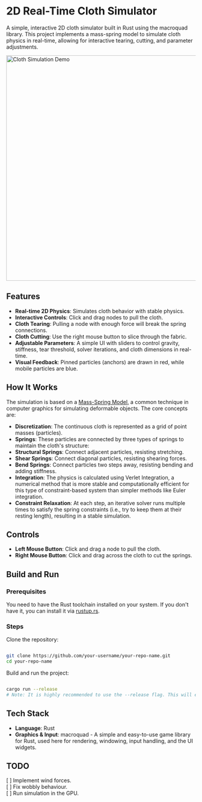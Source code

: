 # 2D Real-Time Cloth Simulator

A simple, interactive 2D cloth simulator built in Rust using the macroquad library. This project implements a mass-spring model to simulate cloth physics in real-time, allowing for interactive tearing, cutting, and parameter adjustments.

<img src="./media/cloth_sim.gif" alt="Cloth Simulation Demo" width="600"/>

## Features

- **Real-time 2D Physics**: Simulates cloth behavior with stable physics.
- **Interactive Controls**: Click and drag nodes to pull the cloth.
- **Cloth Tearing**: Pulling a node with enough force will break the spring connections.
- **Cloth Cutting**: Use the right mouse button to slice through the fabric.
- **Adjustable Parameters**: A simple UI with sliders to control gravity, stiffness, tear threshold, solver iterations, and cloth dimensions in real-time.
- **Visual Feedback**: Pinned particles (anchors) are drawn in red, while mobile particles are blue.

## How It Works

The simulation is based on a [Mass-Spring Model](https://graphics.stanford.edu/~mdfisher/cloth.html), a common technique in computer graphics for simulating deformable objects. The core concepts are:

- **Discretization**: The continuous cloth is represented as a grid of point masses (particles).
- **Springs**: These particles are connected by three types of springs to maintain the cloth's structure:
- **Structural Springs**: Connect adjacent particles, resisting stretching.
- **Shear Springs**: Connect diagonal particles, resisting shearing forces.
- **Bend Springs**: Connect particles two steps away, resisting bending and adding stiffness.
- **Integration**: The physics is calculated using Verlet Integration, a numerical method that is more stable and computationally efficient for this type of constraint-based system than simpler methods like Euler integration.
- **Constraint Relaxation**: At each step, an iterative solver runs multiple times to satisfy the spring constraints (i.e., try to keep them at their resting length), resulting in a stable simulation.

## Controls

- **Left Mouse Button**: Click and drag a node to pull the cloth.
- **Right Mouse Button**: Click and drag across the cloth to cut the springs.

## Build and Run

### Prerequisites

You need to have the Rust toolchain installed on your system. If you don't have it, you can install it via [rustup.rs](https://www.rust-lang.org/learn/get-started?ref=hack-slash).

### Steps

Clone the repository:

```bash

git clone https://github.com/your-username/your-repo-name.git
cd your-repo-name
```

Build and run the project:

```Bash

cargo run --release
# Note: It is highly recommended to use the --release flag. This will enable optimizations and make the simulation run much more smoothly.
```

## Tech Stack

- **Language**: Rust
- **Graphics & Input**: macroquad - A simple and easy-to-use game library for Rust, used here for rendering, windowing, input handling, and the UI widgets.

## TODO

[ ] Implement wind forces.  
[ ] Fix wobbly behaviour.  
[ ] Run simulation in the GPU.  
